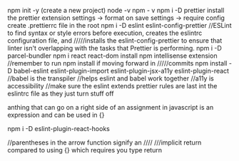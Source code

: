 npm init -y (create a new project)
node -v
npm - v
npm i -D prettier
install the prettier extension
settings -> format on save
settings -> require config
create .prettierrc file in the root
npm i -D eslint eslint-config-prettier
//ESLint to find syntax or style errors before execution, creates the eslintrc configuration file, and /////installs the eslint-config-prettier to ensure that linter isn't overlapping with the tasks that Prettier is performing.
npm i -D parcel-bundler
npm i react react-dom
install npm intellisense extension
//remember to run npm install if moving forward in /////commits
npm install -D babel-eslint eslint-plugin-import eslint-plugin-jsx-a11y eslint-plugin-react
//babel is the transpiler
//helps eslint and babel work together
//a11y is accessibility 
//make sure the eslint extends prettier rules are last int the eslintrc file as they just turn stuff off

anthing that can go on a right side of an assignment in javascript is an expression and can be used in {}

npm i -D eslint-plugin-react-hooks

//parentheses in the arrow function signify an //// ///implicit return compared to using {} which requires you type return


  